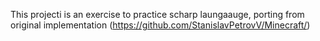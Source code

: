 This projecti is an exercise to practice scharp laungaauge,
porting from original implementation (https://github.com/StanislavPetrovV/Minecraft/)
